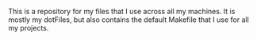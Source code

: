 This is a repository for my files that I use across all my machines. It is mostly my
dotFiles, but also contains the default Makefile that I use for all my projects.
